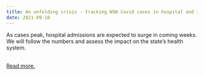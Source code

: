 ```yaml
---
title: An unfolding crisis - tracking NSW Covid cases in hospital and ICU
date: 2021-09-10
---
```

<p>As cases peak, hospital admissions are expected to surge in coming weeks. We will follow the numbers and assess the impact on the state’s health system.</p><br>
<a href='https://www.theguardian.com/news/datablog/2021/sep/11/an-unfolding-crisis-tracking-nsw-covid-cases-in-hospital-and-icu'>Read more.</a>